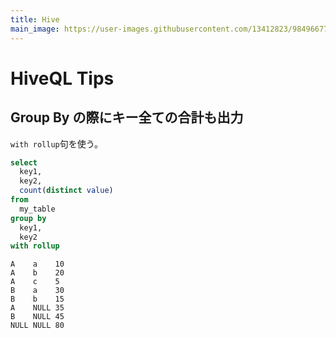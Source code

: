 ```yaml
---
title: Hive
main_image: https://user-images.githubusercontent.com/13412823/98496677-88707c00-2285-11eb-86bb-257fb07053e6.jpg
---
```


# HiveQL Tips

## Group By の際にキー全ての合計も出力

`with rollup`句を使う。

```sql
select
  key1,
  key2,
  count(distinct value)
from
  my_table
group by
  key1,
  key2
with rollup
```

```
A    a    10
A    b    20
A    c    5
B    a    30
B    b    15
A    NULL 35
B    NULL 45
NULL NULL 80
```
